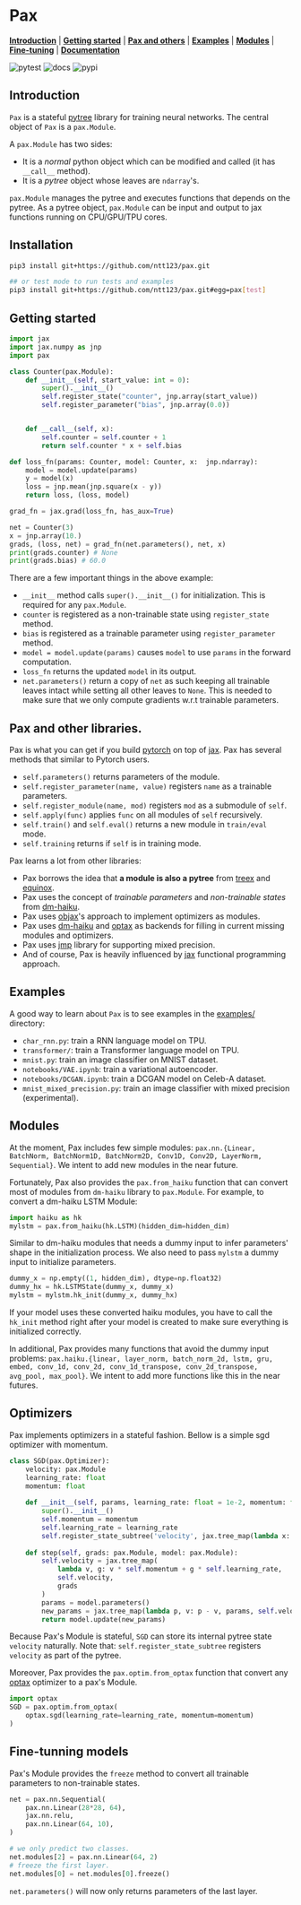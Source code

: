 # Pax

[**Introduction**](#introduction)
| [**Getting started**](#gettingstarted)
| [**Pax and others**](#paxandfriends)
| [**Examples**](https://github.com/ntt123/pax/tree/main/examples/)
| [**Modules**](#modules)
| [**Fine-tuning**](#finetune)
| [**Documentation**](https://pax.readthedocs.io/en/main)

![pytest](https://github.com/ntt123/pax/workflows/pytest/badge.svg)
![docs](https://readthedocs.org/projects/pax/badge/?version=main)
![pypi](https://img.shields.io/pypi/v/pax-j)



## Introduction<a id="introduction"></a>

``Pax`` is a stateful [pytree](https://jax.readthedocs.io/en/latest/pytrees.html) library for training neural networks. The central object of `Pax` is a `pax.Module`.

A  `pax.Module` has two sides:
* It is a _normal_ python object which can be modified and called (it has ``__call__`` method).
* It is a _pytree_ object whose leaves are `ndarray`'s.

``pax.Module`` manages the pytree and executes functions that depends on the pytree. As a pytree object, `pax.Module` can be input and output to jax functions running on CPU/GPU/TPU cores.

## Installation<a id="installation"></a>

```bash
pip3 install git+https://github.com/ntt123/pax.git

## or test mode to run tests and examples
pip3 install git+https://github.com/ntt123/pax.git#egg=pax[test]
```

## Getting started<a id="gettingstarted"></a>

```python
import jax
import jax.numpy as jnp
import pax

class Counter(pax.Module):
    def __init__(self, start_value: int = 0):
        super().__init__()
        self.register_state("counter", jnp.array(start_value))
        self.register_parameter("bias", jnp.array(0.0))


    def __call__(self, x):
        self.counter = self.counter + 1
        return self.counter * x + self.bias

def loss_fn(params: Counter, model: Counter, x:  jnp.ndarray):
    model = model.update(params)
    y = model(x)
    loss = jnp.mean(jnp.square(x - y))
    return loss, (loss, model)

grad_fn = jax.grad(loss_fn, has_aux=True)

net = Counter(3)
x = jnp.array(10.)
grads, (loss, net) = grad_fn(net.parameters(), net, x)
print(grads.counter) # None
print(grads.bias) # 60.0
```

There are a few important things in the above example:
* ``__init__`` method calls ``super().__init__()`` for initialization. This is required for any ``pax.Module``.
* ``counter`` is registered as a non-trainable state using ``register_state`` method.
* ``bias`` is registered as a trainable parameter using ``register_parameter`` method.
* ``model = model.update(params)`` causes ``model`` to use ``params`` in the forward computation.
* ``loss_fn`` returns the updated `model` in its output.
* ``net.parameters()`` return a copy of `net` as such keeping all trainable leaves intact while setting all other leaves to ``None``. This is needed to make sure that we only compute gradients w.r.t trainable parameters.

## Pax and other libraries. <a id="paxandfriends"></a>

Pax is what you can get if you build [pytorch] on top of [jax]. Pax has several methods that similar to Pytorch users. 

- ``self.parameters()`` returns parameters of the module.
- ``self.register_parameter(name, value)`` registers ``name`` as a trainable parameters.
- ``self.register_module(name, mod)`` registers ``mod`` as a submodule of ``self``.
- ``self.apply(func)`` applies ``func`` on all modules of ``self`` recursively.
- ``self.train()`` and ``self.eval()`` returns a new module in ``train/eval`` mode.
- ``self.training`` returns if ``self`` is in training mode.

Pax learns a lot from other libraries:
- Pax borrows the idea that __a module is also a pytree__ from [treex] and [equinox]. 
- Pax uses the concept of _trainable parameters_ and _non-trainable states_ from [dm-haiku].
- Pax uses [objax]'s approach to implement optimizers as modules. 
- Pax uses [dm-haiku] and [optax] as backends for filling in current missing modules and optimizers. 
- Pax uses [jmp] library for supporting mixed precision. 
- And of course, Pax is heavily influenced by [jax] functional programming approach.


## Examples<a id="examples"></a>

A good way to learn about ``Pax`` is to see examples in the [examples/](./examples) directory:

* ``char_rnn.py``: train a RNN language model on TPU.
* ``transformer/``: train a Transformer language model on TPU.
* ``mnist.py``: train an image classifier on MNIST dataset.
* ``notebooks/VAE.ipynb``: train a variational autoencoder.
* ``notebooks/DCGAN.ipynb``: train a DCGAN model on Celeb-A dataset.
* ``mnist_mixed_precision.py``: train an image classifier with mixed precision (experimental).





## Modules<a id="modules"></a>

At the moment, Pax includes few simple modules: ``pax.nn.{Linear, BatchNorm, BatchNorm1D, BatchNorm2D, Conv1D, Conv2D, LayerNorm, Sequential}``.
We intent to add new modules in the near future.

Fortunately, Pax also provides the ``pax.from_haiku`` function that can convert most of modules from ``dm-haiku`` library to ``pax.Module``. For example, to convert a dm-haiku LSTM Module:
```python
import haiku as hk
mylstm = pax.from_haiku(hk.LSTM)(hidden_dim=hidden_dim)
```
Similar to dm-haiku modules that needs a dummy input to infer parameters' shape in the initialization process. We also need to pass ``mylstm`` a dummy input to initialize parameters.

```python
dummy_x = np.empty((1, hidden_dim), dtype=np.float32)
dummy_hx = hk.LSTMState(dummy_x, dummy_x)
mylstm = mylstm.hk_init(dummy_x, dummy_hx)
```
If your model uses these converted haiku modules, you have to call the `hk_init` method right after your model is created to make sure everything is initialized correctly.


In additional, Pax provides many functions that avoid the dummy input problems: ``pax.haiku.{linear, layer_norm, batch_norm_2d, lstm, gru, embed, conv_1d, conv_2d, conv_1d_transpose, conv_2d_transpose, avg_pool, max_pool}``.
We intent to add more functions like this in the near futures.

## Optimizers<a id="optimizers"></a>

Pax implements optimizers in a stateful fashion. Bellow is a simple sgd optimizer with momentum.

```python
class SGD(pax.Optimizer):
    velocity: pax.Module
    learning_rate: float
    momentum: float 
    
    def __init__(self, params, learning_rate: float = 1e-2, momentum: float = 0.9):
        super().__init__()
        self.momentum = momentum
        self.learning_rate = learning_rate
        self.register_state_subtree('velocity', jax.tree_map(lambda x: jnp.zeros_like(x), params))
        
    def step(self, grads: pax.Module, model: pax.Module):
        self.velocity = jax.tree_map(
            lambda v, g: v * self.momentum + g * self.learning_rate,
            self.velocity,
            grads
        )
        params = model.parameters()
        new_params = jax.tree_map(lambda p, v: p - v, params, self.velocity)
        return model.update(new_params)
```

Because Pax's Module is stateful, ``SGD`` can store its internal pytree state ``velocity`` naturally. Note that: ``self.register_state_subtree`` registers ``velocity`` as part of the pytree.

Moreover, Pax provides the ``pax.optim.from_optax`` function that convert any [optax](https://optax.readthedocs.io/en/latest/) optimizer to a pax's Module.

```python
import optax
SGD = pax.optim.from_optax(
    optax.sgd(learning_rate=learning_rate, momentum=momentum)
)
```

## Fine-tunning models<a id="finetune"></a>

Pax's Module provides the ``freeze`` method to convert all trainable parameters to non-trainable states.

```python
net = pax.nn.Sequential(
    pax.nn.Linear(28*28, 64),
    jax.nn.relu,
    pax.nn.Linear(64, 10),
)

# we only predict two classes.
net.modules[2] = pax.nn.Linear(64, 2)
# freeze the first layer.
net.modules[0] = net.modules[0].freeze() 
```
``net.parameters()`` will now only returns parameters of the last layer.


[jax]: https://github.com/google/jax
[objax]: https://github.com/google/objax
[dm-haiku]: https://github.com/deepmind/dm-haiku
[optax]: https://github.com/deepmind/optax
[jmp]: https://github.com/deepmind/jmp
[pytorch]: https://github.com/pytorch/pytorch
[treex]: https://github.com/cgarciae/treex
[equinox]: https://github.com/patrick-kidger/equinox